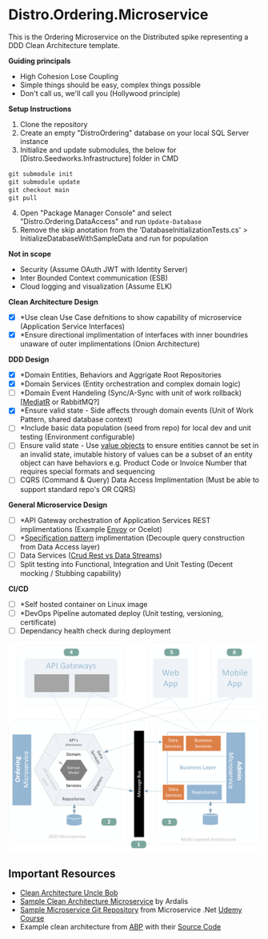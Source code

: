 # Distro.Ordering.Microservice
This is the Ordering Microservice on the Distributed spike representing a DDD Clean Architecture template.

**Guiding principals**
- High Cohesion Lose Coupling
- Simple things should be easy, complex things possible
- Don't call us, we'll call you (Hollywood principle)

**Setup Instructions**
1. Clone the repository
2. Create an empty "DistroOrdering" database on your local SQL Server instance
3. Initialize and update submodules, the below for [Distro.Seedworks.Infrastructure] folder in CMD

```git
git submodule init
git submodule update
git checkout main
git pull
```

4. Open "Package Manager Console" and select "Distro.Ordering.DataAccess" and run `Update-Database`
5. Remove the skip anotation from the 'DatabaseInitializationTests.cs' > InitializeDatabaseWithSampleData and run for population

**Not in scope**
- Security (Assume OAuth JWT with Identity Server)
- Inter Bounded Context communication (ESB)
- Cloud logging and visualization (Assume ELK)

**Clean Architecture Design**
- [X] *Use clean Use Case defnitions to show capability of microservice (Application Service Interfaces)
- [X] *Ensure directional implimentation of interfaces with inner boundries unaware of outer implimentations (Onion Architecture)

**DDD Design**
- [X] *Domain Entities, Behaviors and Aggrigate Root Repositories
- [X] *Domain Services (Entity orchestration and complex domain logic)
- [ ] *Domain Event Handeling (Sync/A-Sync with unit of work rollback) [[MediatR](https://medium.com/dotnet-hub/use-mediatr-in-asp-net-or-asp-net-core-cqrs-and-mediator-in-dotnet-how-to-use-mediatr-cqrs-aspnetcore-5076e2f2880c) or RabbitMQ?]
- [X] *Ensure valid state - Side affects through domain events (Unit of Work Pattern, shared database context)
- [ ] *Include basic data population (seed from repo) for local dev and unit testing (Environment configurable)
- [ ] Ensure valid state - Use [value objects](src/Clean.Architecture.SharedKernel/ValueObject.cs) to ensure entities cannot be set in an invalid state, imutable history of values can be a subset of an entity object can have behaviors e.g. Product Code or Invoice Number that requires special formats and sequencing
- [ ] CQRS (Command & Query) Data Access Implimentation (Must be able to support standard repo's OR CQRS)

**General Microservice Design**
- [ ] *API Gateway orchestration of Application Services REST implimentations (Example [Envoy](https://www.envoyproxy.io/) or Ocelot)
- [ ] *[Specification pattern](https://www.nuget.org/packages/Ardalis.Specification) implimentation (Decouple query construction from Data Access layer)
- [ ] Data Services ([Crud Rest vs Data Streams](https://www.confluent.io/blog/data-dichotomy-rethinking-the-way-we-treat-data-and-services/))
- [ ] Split testing into Functional, Integration and Unit Testing (Decent mocking / Stubbing capability) 

**CI/CD**
- [ ] *Self hosted container on Linux image
- [ ] *DevOps Pipeline automated deploy (Unit testing, versioning, certificate)
- [ ] Dependancy health check during deployment

![alt text](https://github.com/InoxicoDev/Distro.Portal.WebApplication/blob/main/Resources/Conceptual%20Architecture.png?raw=true)

## Important Resources
- [Clean Architecture Uncle Bob](https://blog.cleancoder.com/uncle-bob/2012/08/13/the-clean-architecture.html)
- [Sample Clean Architecture Microservice](https://github.com/ardalis/CleanArchitecture) by Ardalis
- [Sample Microservice Git Repository](https://github.com/mehmetozkaya/AspnetMicroservices/tree/main/src/Services/Ordering/Ordering.Application) from Microservice .Net [Udemy Course](https://www.udemy.com/share/103fFg3@Sdnt_AcFYl01YJfSn6FcZweRsyhC2MjF0MirCRz9xbUlrvERX45dMfAEl8lJPS3D/)
- Example clean architecture from [ABP](https://abp.io/) with their [Source Code](https://github.com/abpframework/abp/)


